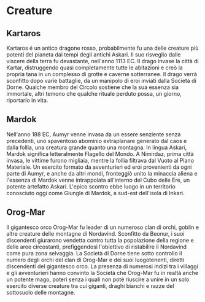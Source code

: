 # Creature

## Kartaros

Kartaros é un antico dragone rosso, probabilmente fu una delle creature più potenti del pianeta dai tempi degli antichi Askari. Il suo risveglio dalle viscere della terra fu devastante, nell'anno 1113 EC. Il drago invase la città di Kartar, distruggendo quasi completamente tutte le abitazioni e creò la propria tana in un complesso di grotte e caverne sotterranee. Il drago verrà sconfitto dopo varie battaglie, da un manipolo di eroi inviati dalla Società di Dorne. Qualche membro del Circolo sostiene che la sua essenza sia immortale, altri temono che qualche rituale perduto possa, un giorno, riportarlo in vita.

## Mardok

Nell'anno 188 EC, Aumyr venne invasa da un essere senziente senza precedenti, uno spaventoso abominio extraplanare generato dal caos e dalla follia, una creatura grande quanto una montagna. In lingua Askari, Mardok significa letteralmente Flagello del Mondo. A Nimirdaz, prima città invasa, le vittime furono migliaia, mentre la follia filtrava dal Vuoto al Piano Materiale. Un esercito formato da avventurieri ed eroi provenienti da ogni parte di Aumyr, e anche da altri mondi, fronteggiò unito la minaccia aliena e l'essenza di Mardok venne intrappolata all'interno del Cubo delle Ere, un potente artefatto Askari. L'epico scontro ebbe luogo in un territorio conosciuto oggi come Giungle di Mardok, a sud-est dell'isola di Inkari.

## Orog-Mar

Il gigantesco orco Orog-Mar fu leader di un numeroso clan di orchi, goblin e altre creature delle montagne di Nordavind. Sconfitto da Beonur, i suoi discendenti giurarono vendetta contro tutta la popolazione della regione e delle aree circostanti, prefiggendosi l'obiettivo di ristabilire il Nordavind come pura zona selvaggia. La Società di Dorne tiene sotto controllo il numero degli orchi del clan di Orog-Mar e dei suoi luogotenenti, diretti discendenti del gigantesco orco. La presenza di numerosi indizi tra i villaggi e gli avventurieri hanno convinto la Società che Orog-Mar fu in realtà anche un potente mago, poteri senza i quali non poté riuscire a unire in un solo esercito diverse creature tra cui giganti, draghi bianchi e razze del sottosuolo delle montagne.
